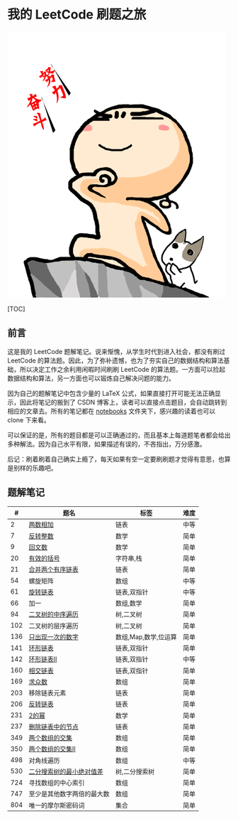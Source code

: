 # 我的 LeetCode 刷题之旅
![努力奋斗](./figs/努力奋斗.png)

[TOC]

## 前言

这是我的 LeetCode 题解笔记。说来惭愧，从学生时代到进入社会，都没有刷过 LeetCode 的算法题。因此，为了弥补遗憾，也为了夯实自己的数据结构和算法基础，所以决定工作之余利用闲暇时间刷刷 LeetCode 的算法题。一方面可以捡起数据结构和算法，另一方面也可以锻炼自己解决问题的能力。

因为自己的题解笔记中包含少量的 LaTeX 公式，如果直接打开可能无法正确显示，因此将笔记的搬到了 CSDN 博客上，读者可以直接点击题目，会自动跳转到相应的文章去。所有的笔记都在 [notebooks](https://github.com/Genpeng/play-with-leetcode/tree/master/notebooks) 文件夹下，感兴趣的读着也可以 clone 下来看。

可以保证的是，所有的题目都是可以正确通过的，而且基本上每道题笔者都会给出多种解法。因为自己水平有限，如果描述有误的，不吝指出，万分感激。

后记：刷着刷着自己确实上瘾了，每天如果有空一定要刷刷题才觉得有意思，也算是别样的乐趣吧。

## 题解笔记

| #    | 题名                                                         | 标签                 | 难度 |
| ---- | ------------------------------------------------------------ | -------------------- | ---- |
| 2    | [两数相加](https://blog.csdn.net/x273591655/article/details/83013740) | 链表                 | 中等 |
| 7    | [反转整数](https://blog.csdn.net/x273591655/article/details/83178569) | 数学                 | 简单 |
| 9    | [回文数](https://blog.csdn.net/x273591655/article/details/83578572) | 数学                 | 简单 |
| 20   | [有效的括号](https://blog.csdn.net/x273591655/article/details/83500912) | 字符串,栈            | 简单 |
| 21   | [合并两个有序链表](https://blog.csdn.net/x273591655/article/details/83380899) | 链表                 | 简单 |
| 54   | 螺旋矩阵                                                     | 数组                 | 中等 |
| 61   | [旋转链表](https://blog.csdn.net/x273591655/article/details/83784151) | 链表,双指针          | 中等 |
| 66   | 加一                                                         | 数组,数学            | 简单 |
| 94   | [二叉树的中序遍历](https://blog.csdn.net/x273591655/article/details/83027962) | 树,二叉树            | 简单 |
| 102  | 二叉树的层序遍历                                             | 树,二叉树            | 简单 |
| 136  | [只出现一次的数字](https://blog.csdn.net/x273591655/article/details/83268930) | 数组,Map,数学,位运算 | 简单 |
| 141  | [环形链表](https://blog.csdn.net/x273591655/article/details/83343679) | 链表,双指针          | 简单 |
| 142  | [环形链表Ⅱ](https://blog.csdn.net/x273591655/article/details/83759373) | 链表,双指针          | 中等 |
| 160  | [相交链表](https://blog.csdn.net/x273591655/article/details/83759373) | 链表,双指针          | 简单 |
| 169  | [求众数](https://blog.csdn.net/x273591655/article/details/83574810) | 数组                 | 简单 |
| 203  | 移除链表元素                                                 | 链表                 | 简单 |
| 206  | [反转链表](https://blog.csdn.net/x273591655/article/details/83306135) | 链表                 | 简单 |
| 231  | [2的幂](https://blog.csdn.net/x273591655/article/details/83715198) | 数学                 | 简单 |
| 237  | [删除链表中的节点](https://blog.csdn.net/x273591655/article/details/83374572) | 链表                 | 简单 |
| 349  | [两个数组的交集](https://blog.csdn.net/x273591655/article/details/83058256) | 数组                 | 简单 |
| 350  | [两个数组的交集Ⅱ](https://blog.csdn.net/x273591655/article/details/83060347) | 数组                 | 简单 |
| 498  | 对角线遍历                                                   | 数组                 | 中等 |
| 530  | [二分搜索树的最小绝对值差](https://blog.csdn.net/x273591655/article/details/82999627) | 树,二分搜索树        | 简单 |
| 724  | 寻找数组的中心索引                                           | 数组                 | 简单 |
| 747  | 至少是其他数字两倍的最大数                                   | 数组                 | 简单 |
| 804  | 唯一的摩尔斯密码词                                           | 集合                 | 简单 |
